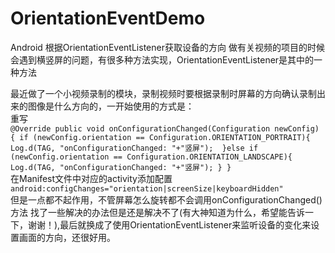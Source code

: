 # OrientationEventDemo
Android 根据OrientationEventListener获取设备的方向
做有关视频的项目的时候会遇到横竖屏的问题，有很多种方法实现，OrientationEventListener是其中的一种方法

最近做了一个小视频录制的模块，录制视频时要根据录制时屏幕的方向确认录制出来的图像是什么方向的，一开始使用的方式是：<br/>重写<br/>
`@Override
      public void onConfigurationChanged(Configuration newConfig) {
          if (newConfig.orientation == Configuration.ORIENTATION_PORTRAIT){
              Log.d(TAG, "onConfigurationChanged: "+"竖屏"); 
          }else if (newConfig.orientation == Configuration.ORIENTATION_LANDSCAPE){
              Log.d(TAG, "onConfigurationChanged: "+"竖屏");
          }
      }`
     <br/>在Manifest文件中对应的activity添加配置
     `android:configChanges="orientation|screenSize|keyboardHidden"`<br/>但是一点都不起作用，不管屏幕怎么旋转都不会调用onConfigurationChanged()方法
     找了一些解决的办法但是还是解决不了(有大神知道为什么，希望能告诉一下，谢谢！),最后就换成了使用OrientationEventListener来监听设备的变化来设置画面的方向，还很好用。

    


